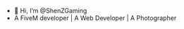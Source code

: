 - 👋 Hi, I’m @ShenZGaming
- A FiveM developer | A Web Developer | A Photographer

<!---
ShenZGaming is a ✨ special ✨ repository because its `README.md` (this file) appears on your GitHub profile.
You can click the Preview link to take a look at your changes.
--->
